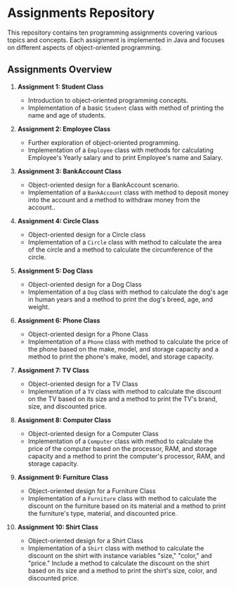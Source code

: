 # Assignments Repository

This repository contains ten programming assignments covering various topics and concepts. Each assignment is implemented in Java and focuses on different aspects of object-oriented programming.

## Assignments Overview

1. **Assignment 1: Student Class**
   - Introduction to object-oriented programming concepts.
   - Implementation of a basic `Student` class with method of printing the name and age of students.

2. **Assignment 2: Employee Class**
   - Further exploration of object-oriented programming.
   - Implementation of a `Employee` class with methods for calculating Employee's Yearly salary and to print Employee's name and Salary.

3. **Assignment 3: BankAccount Class**
   - Object-oriented design for a BankAccount scenario.
   - Implementation of a `BankAccount` class with method to deposit money into the account and a method to withdraw money from the account..

4. **Assignment 4: Circle Class**
   - Object-oriented design for a Circle class
   - Implementation of a `Circle` class with method to calculate the area of the circle and a method to calculate the circumference of the circle.

5. **Assignment 5: Dog Class**
   - Object-oriented design for a Dog Class
   - Implementation of a  `Dog` class with  method to calculate the dog's age in human years and a method to print the dog's breed, age, and weight.

6. **Assignment 6: Phone Class**
   - Object-oriented design for a Phone Class
   - Implementation of a `Phone` class with method to calculate the price of the phone based on the make, model, and storage capacity and a method to print the phone's make, model, and storage capacity.
  
7. **Assignment 7: TV Class**
   - Object-oriented design for a TV Class
   - Implementation of a `TV` class with method to calculate the discount on the TV based on its size and a method to print the TV's brand, size, and discounted price.
  
8. **Assignment 8: Computer Class**
   - Object-oriented design for a Computer Class
   - Implementation of a `Computer` class with method to calculate the price of the computer based on the processor, RAM, and storage capacity and a method to print the computer's processor, RAM, and storage capacity.
  
9. **Assignment 9: Furniture Class**
    - Object-oriented design for a Furniture Class
    - Implementation of a `Furniture` class with method to calculate the discount on the furniture based on its material and a method to print the furniture's type, material, and discounted price.
  
10. **Assignment 10: Shirt Class**
    - Object-oriented design for a Shirt Class
    - Implementation of a `Shirt` class with  method to calculate the discount on the shirt with instance variables "size," "color," and "price." Include a method to calculate the discount on the shirt based on  its size and a method to print the shirt's size, color, and discounted price.
